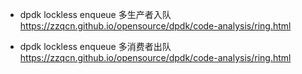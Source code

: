 
- dpdk lockless enqueue 多生产者入队
  https://zzqcn.github.io/opensource/dpdk/code-analysis/ring.html

  
- dpdk lockless enqueue 多消费者出队
  https://zzqcn.github.io/opensource/dpdk/code-analysis/ring.html
  
